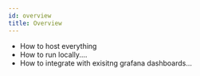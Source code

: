 ```yaml
---
id: overview
title: Overview
---
```


- How to host everything
- How to run locally....
- How to integrate with exisitng grafana dashboards...

